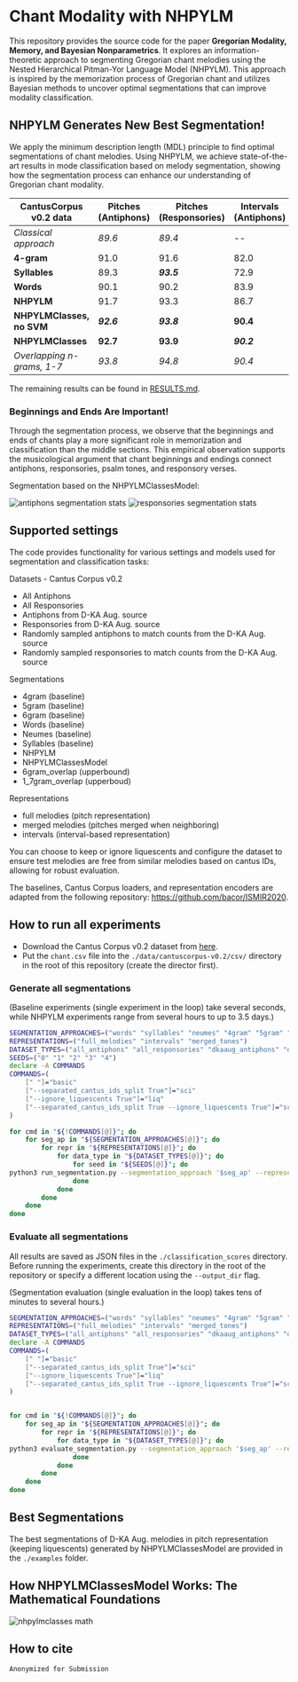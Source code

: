 # Chant Modality with NHPYLM

This repository provides the source code for the paper **Gregorian Modality, Memory, and Bayesian Nonparametrics**. It explores an information-theoretic approach to segmenting Gregorian chant melodies using the Nested Hierarchical Pitman-Yor Language Model (NHPYLM). This approach is inspired by the memorization process of Gregorian chant and utilizes Bayesian methods to uncover optimal segmentations that can improve modality classification.


## NHPYLM Generates New Best Segmentation!

We apply the minimum description length (MDL) principle to find optimal segmentations of chant melodies. Using NHPYLM, we achieve state-of-the-art results in mode classification based on melody segmentation, showing how the segmentation process can enhance our understanding of Gregorian chant modality.

| CantusCorpus v0.2 data         | Pitches (Antiphons) | Pitches (Responsories) | Intervals (Antiphons) | Intervals (Responsories) |
|--------------------------------|---------------------|------------------------|-----------------------|--------------------------|
| *Classical approach*           | *89.6*             | *89.4*                 | --                    | --                       |
| **4-gram**                     | 91.0               | 91.6                    | 82.0                   | 83.1                     |
| **Syllables**                   | 89.3               | ***93.5***              | 72.9                   | 89.3                     |
| **Words**                       | 90.1               | 90.2                    | 83.9                   | 87.2                     |
| **NHPYLM**                      | 91.7               | 93.3                    | 86.7                   | 89.7                     |
| **NHPYLMClasses, no SVM**        | ***92.6***         | ***93.8***              | **90.4**               | **92.4**                 |
| **NHPYLMClasses**               | **92.7**           | **93.9**                | ***90.2***             | **92.4**                 |
| *Overlapping n-grams, 1-7*      | *93.8*             | *94.8*                  | *90.4*                 | *92.8*                   |

The remaining results can be found in [RESULTS.md](./RESULTS.md).

### Beginnings and Ends Are Important!

Through the segmentation process, we observe that the beginnings and ends of chants play a more significant role in memorization and classification than the middle sections. This empirical observation supports the musicological argument that chant beginnings and endings connect antiphons, responsories, psalm tones, and responsory verses.

Segmentation based on the NHPYLMClassesModel:

![antiphons segmentation stats](./imgs/antiphons_segments_stats.png)
![responsories segmentation stats](./imgs/responsories_segments_stats.png)



## Supported settings
The code provides functionality for various settings and models used for segmentation and classification tasks:


Datasets - Cantus Corpus v0.2
 - All Antiphons
 - All Responsories
 - Antiphons from D-KA Aug. source
 - Responsories from D-KA Aug. source
 - Randomly sampled antiphons to match counts from the D-KA Aug. source
 - Randomly sampled responsories to match counts from the D-KA Aug. source

Segmentations
 - 4gram (baseline)
 - 5gram (baseline)
 - 6gram (baseline)
 - Words (baseline)
 - Neumes (baseline)
 - Syllables (baseline)
 - NHPYLM
 - NHPYLMClassesModel
 - 6gram_overlap (upperbound)
 - 1_7gram_overlap (upperboud)

Representations
 - full melodies (pitch representation)
 - merged melodies (pitches merged when neighboring)
 - intervals (interval-based representation)

You can choose to keep or ignore liquescents and configure the dataset to ensure test melodies are free from similar melodies based on cantus IDs, allowing for robust evaluation.


The baselines, Cantus Corpus loaders, and representation encoders are adapted from the following repository: https://github.com/bacor/ISMIR2020.


## How to run all experiments
 - Download the Cantus Corpus v0.2 dataset from [here](https://github.com/bacor/cantuscorpus/releases/tag/v0.2).
 - Put the `chant.csv` file into the `./data/cantuscorpus-v0.2/csv/` directory in the root of this repository (create the director first).

### Generate all segmentations
(Baseline experiments (single experiment in the loop) take several seconds, while NHPYLM experiments range from several hours to up to 3.5 days.)
```sh
SEGMENTATION_APPROACHES=("words" "syllables" "neumes" "4gram" "5gram" "6gram" "6gram_overlap" "1_7gram_overlap" "nhpylm" "nhpylmclasses")
REPRESENTATIONS=("full_melodies" "intervals" "merged_tones")
DATASET_TYPES=("all_antiphons" "all_responsories" "dkaaug_antiphons" "dkaaug_responsories" "sampled_antiphons" "sampled_responsories")
SEEDS=("0" "1" "2" "3" "4")
declare -A COMMANDS
COMMANDS=(
    [" "]="basic"
    ["--separated_cantus_ids_split True"]="sci"
    ["--ignore_liquescents True"]="liq" 
    ["--separated_cantus_ids_split True --ignore_liquescents True"]="sci_liq"
)

for cmd in "${!COMMANDS[@]}"; do
    for seg_ap in "${SEGMENTATION_APPROACHES[@]}"; do
        for repr in "${REPRESENTATIONS[@]}"; do
            for data_type in "${DATASET_TYPES[@]}"; do
                for seed in "${SEEDS[@]}"; do
python3 run_segmentation.py --segmentation_approach '$seg_ap' --representation '$repr' --dataset_type '$data_type' --seed $seed $cmd
                done
            done
        done
    done
done
```



### Evaluate all segmentations
All results are saved as JSON files in the `./classification_scores` directory.
Before running the experiments, create this directory in the root of the repository or specify a different location using the `--output_dir` flag.

(Segmentation evaluation (single evaluation in the loop) takes tens of minutes to several hours.)

```sh
SEGMENTATION_APPROACHES=("words" "syllables" "neumes" "4gram" "5gram" "6gram" "6gram_overlap" "nhpylm" "nhpylmclasses" "1_7gram_overlap")
REPRESENTATIONS=("full_melodies" "intervals" "merged_tones")
DATASET_TYPES=("all_antiphons" "all_responsories" "dkaaug_antiphons" "dkaaug_responsories" "sampled_antiphons" "sampled_responsories")
declare -A COMMANDS
COMMANDS=(
    [" "]="basic"
    ["--separated_cantus_ids_split True"]="sci"
    ["--ignore_liquescents True"]="liq" 
    ["--separated_cantus_ids_split True --ignore_liquescents True"]="sci_liq"
)


for cmd in "${!COMMANDS[@]}"; do
    for seg_ap in "${SEGMENTATION_APPROACHES[@]}"; do
        for repr in "${REPRESENTATIONS[@]}"; do
            for data_type in "${DATASET_TYPES[@]}"; do
python3 evaluate_segmentation.py --segmentation_approach '$seg_ap' --representation '$repr' --dataset_type '$data_type' $cmd
                done
            done
        done
    done
done
```

## Best Segmentations

The best segmentations of D-KA Aug. melodies in pitch representation (keeping liquescents) generated by NHPYLMClassesModel are provided in the `./examples` folder.

## How NHPYLMClassesModel Works: The Mathematical Foundations

![nhpylmclasses math](./imgs/nhpylmclasses_math.jpg)

## How to cite

```
Anonymized for Submission
``` 